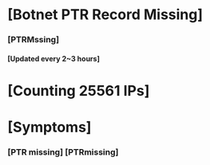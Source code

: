 # [Botnet PTR Record Missing]
### [PTRMssing]
#### [Updated every 2~3 hours]

# [Counting 25561 IPs]

# [Symptoms] 
###   [PTR missing] [PTRmissing]
